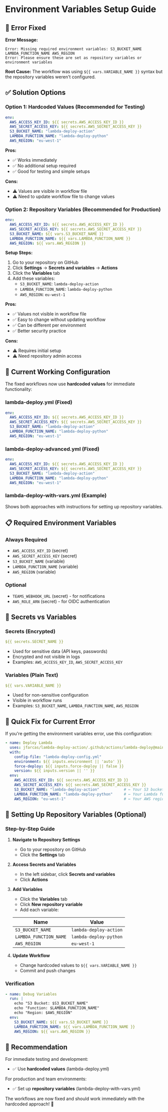 # Environment Variables Setup Guide

## 🚨 Error Fixed

**Error Message:**
```
Error: Missing required environment variables: S3_BUCKET_NAME LAMBDA_FUNCTION_NAME AWS_REGION
Error: Please ensure these are set as repository variables or environment variables
```

**Root Cause:** The workflow was using `${{ vars.VARIABLE_NAME }}` syntax but the repository variables weren't configured.

## ✅ Solution Options

### Option 1: Hardcoded Values (Recommended for Testing)

```yaml
env:
  AWS_ACCESS_KEY_ID: ${{ secrets.AWS_ACCESS_KEY_ID }}
  AWS_SECRET_ACCESS_KEY: ${{ secrets.AWS_SECRET_ACCESS_KEY }}
  S3_BUCKET_NAME: "lambda-deploy-action"
  LAMBDA_FUNCTION_NAME: "lambda-deploy-python"
  AWS_REGION: "eu-west-1"
```

**Pros:**
- ✅ Works immediately
- ✅ No additional setup required
- ✅ Good for testing and simple setups

**Cons:**
- ⚠️ Values are visible in workflow file
- ⚠️ Need to update workflow file to change values

### Option 2: Repository Variables (Recommended for Production)

```yaml
env:
  AWS_ACCESS_KEY_ID: ${{ secrets.AWS_ACCESS_KEY_ID }}
  AWS_SECRET_ACCESS_KEY: ${{ secrets.AWS_SECRET_ACCESS_KEY }}
  S3_BUCKET_NAME: ${{ vars.S3_BUCKET_NAME }}
  LAMBDA_FUNCTION_NAME: ${{ vars.LAMBDA_FUNCTION_NAME }}
  AWS_REGION: ${{ vars.AWS_REGION }}
```

**Setup Steps:**
1. Go to your repository on GitHub
2. Click **Settings** → **Secrets and variables** → **Actions**
3. Click the **Variables** tab
4. Add these variables:
   - `S3_BUCKET_NAME`: `lambda-deploy-action`
   - `LAMBDA_FUNCTION_NAME`: `lambda-deploy-python`
   - `AWS_REGION`: `eu-west-1`

**Pros:**
- ✅ Values not visible in workflow file
- ✅ Easy to change without updating workflow
- ✅ Can be different per environment
- ✅ Better security practice

**Cons:**
- ⚠️ Requires initial setup
- ⚠️ Need repository admin access

## 🔧 Current Working Configuration

The fixed workflows now use **hardcoded values** for immediate functionality:

### lambda-deploy.yml (Fixed)
```yaml
env:
  AWS_ACCESS_KEY_ID: ${{ secrets.AWS_ACCESS_KEY_ID }}
  AWS_SECRET_ACCESS_KEY: ${{ secrets.AWS_SECRET_ACCESS_KEY }}
  S3_BUCKET_NAME: "lambda-deploy-action"
  LAMBDA_FUNCTION_NAME: "lambda-deploy-python"
  AWS_REGION: "eu-west-1"
```

### lambda-deploy-advanced.yml (Fixed)
```yaml
env:
  AWS_ACCESS_KEY_ID: ${{ secrets.AWS_ACCESS_KEY_ID }}
  AWS_SECRET_ACCESS_KEY: ${{ secrets.AWS_SECRET_ACCESS_KEY }}
  S3_BUCKET_NAME: "lambda-deploy-action"
  LAMBDA_FUNCTION_NAME: "lambda-deploy-python"
  AWS_REGION: "eu-west-1"
```

### lambda-deploy-with-vars.yml (Example)
Shows both approaches with instructions for setting up repository variables.

## 📋 Required Environment Variables

### Always Required
- `AWS_ACCESS_KEY_ID` (secret)
- `AWS_SECRET_ACCESS_KEY` (secret)
- `S3_BUCKET_NAME` (variable)
- `LAMBDA_FUNCTION_NAME` (variable)
- `AWS_REGION` (variable)

### Optional
- `TEAMS_WEBHOOK_URL` (secret) - for notifications
- `AWS_ROLE_ARN` (secret) - for OIDC authentication

## 🔐 Secrets vs Variables

### Secrets (Encrypted)
```yaml
${{ secrets.SECRET_NAME }}
```
- Used for sensitive data (API keys, passwords)
- Encrypted and not visible in logs
- Examples: `AWS_ACCESS_KEY_ID`, `AWS_SECRET_ACCESS_KEY`

### Variables (Plain Text)
```yaml
${{ vars.VARIABLE_NAME }}
```
- Used for non-sensitive configuration
- Visible in workflow runs
- Examples: `S3_BUCKET_NAME`, `LAMBDA_FUNCTION_NAME`, `AWS_REGION`

## 🚀 Quick Fix for Current Error

If you're getting the environment variables error, use this configuration:

```yaml
- name: Deploy Lambda
  uses: jfarcas/lambda-deploy-action/.github/actions/lambda-deploy@main
  with:
    config-file: "lambda-deploy-config.yml"
    environment: ${{ inputs.environment || 'auto' }}
    force-deploy: ${{ inputs.force-deploy || false }}
    version: ${{ inputs.version || '' }}
  env:
    AWS_ACCESS_KEY_ID: ${{ secrets.AWS_ACCESS_KEY_ID }}
    AWS_SECRET_ACCESS_KEY: ${{ secrets.AWS_SECRET_ACCESS_KEY }}
    S3_BUCKET_NAME: "lambda-deploy-action"           # ← Your S3 bucket name
    LAMBDA_FUNCTION_NAME: "lambda-deploy-python"     # ← Your Lambda function name
    AWS_REGION: "eu-west-1"                          # ← Your AWS region
```

## 🔧 Setting Up Repository Variables (Optional)

### Step-by-Step Guide

1. **Navigate to Repository Settings**
   - Go to your repository on GitHub
   - Click the **Settings** tab

2. **Access Secrets and Variables**
   - In the left sidebar, click **Secrets and variables**
   - Click **Actions**

3. **Add Variables**
   - Click the **Variables** tab
   - Click **New repository variable**
   - Add each variable:

   | Name | Value |
   |------|-------|
   | `S3_BUCKET_NAME` | `lambda-deploy-action` |
   | `LAMBDA_FUNCTION_NAME` | `lambda-deploy-python` |
   | `AWS_REGION` | `eu-west-1` |

4. **Update Workflow**
   - Change hardcoded values to `${{ vars.VARIABLE_NAME }}`
   - Commit and push changes

### Verification
```yaml
- name: Debug Variables
  run: |
    echo "S3 Bucket: $S3_BUCKET_NAME"
    echo "Function: $LAMBDA_FUNCTION_NAME"
    echo "Region: $AWS_REGION"
  env:
    S3_BUCKET_NAME: ${{ vars.S3_BUCKET_NAME }}
    LAMBDA_FUNCTION_NAME: ${{ vars.LAMBDA_FUNCTION_NAME }}
    AWS_REGION: ${{ vars.AWS_REGION }}
```

## 🎯 Recommendation

For immediate testing and development:
- ✅ Use **hardcoded values** (lambda-deploy.yml)

For production and team environments:
- ✅ Set up **repository variables** (lambda-deploy-with-vars.yml)

The workflows are now fixed and should work immediately with the hardcoded approach! 🚀
